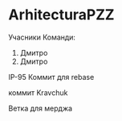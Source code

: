 # ArhitecturaPZZ

Учасники Команди:
1. Дмитро
2. Дмитро

IP-95
Коммит для rebase

коммит Kravchuk 


Ветка для мерджа
